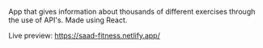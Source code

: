 App that gives information about thousands of different exercises through the use of API's. Made using React.

Live preview: https://saad-fitness.netlify.app/